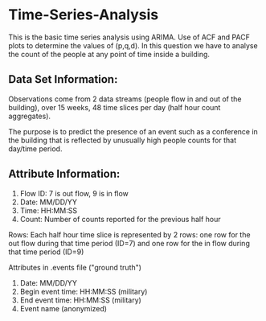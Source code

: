 # Time-Series-Analysis
This is the basic time series analysis using ARIMA. Use of ACF and PACF plots to determine the values of (p,q,d).
In this question we have to analyse the count of the people at any point of time inside a building.

## Data Set Information:  <br>

Observations come from 2 data streams (people flow in and out of the building), over 15 weeks, 48 time slices per day (half hour count aggregates). <br>

The purpose is to predict the presence of an event such as a conference in the building that is reflected by unusually high people counts for that day/time period. <br>


## Attribute Information:<br>

1. Flow ID: 7 is out flow, 9 is in flow <br>
2. Date: MM/DD/YY <br>
3. Time: HH:MM:SS <br>
4. Count: Number of counts reported for the previous half hour <br> 

Rows: Each half hour time slice is represented by 2 rows: one row for the out flow during that time period (ID=7) and one row for the in flow during that time period (ID=9) <br>

Attributes in .events file ("ground truth") <br>
1. Date: MM/DD/YY <br>
2. Begin event time: HH:MM:SS (military) <br>
3. End event time: HH:MM:SS (military) <br>
4. Event name (anonymized) <br>

